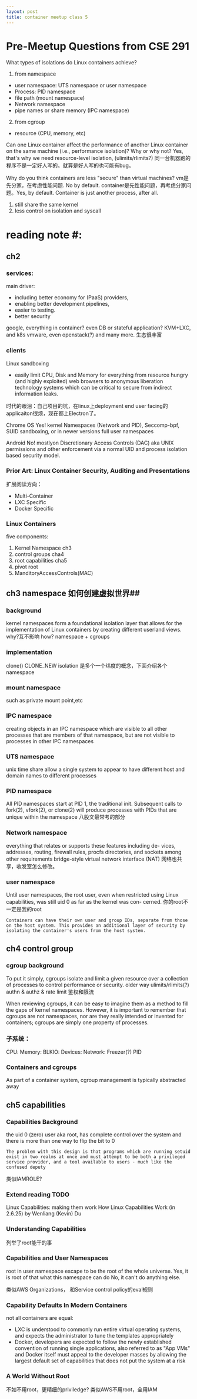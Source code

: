 ```yaml
---
layout: post
title: container meetup class 5
---
```


# Pre-Meetup Questions from CSE 291 #

What types of isolations do Linux containers achieve?
1. from namespace
* user namespace: UTS namespace or user namespace
* Process: PID namespace
* file path (mount namespace)
* Network namespace
* pipe names or share memory (IPC namespace)
2. from cgroup
* resource (CPU, memory, etc)

Can one Linux container affect the performance of another Linux container on the same machine (i.e., performance isolation)? Why or why not?
Yes, that's why we need resource-level isolation, (ulimits/rlimits?)
同一台机器跑的程序不是一定好人写的。就算是好人写的也可能有bug。

Why do you think containers are less "secure" than virtual machines?
vm是先分家，在考虑性能问题. No by default.
container是先性能问题，再考虑分家问题。Yes, by default.
Container is just another process, after all.
1. still share the same kernel
2. less control on isolation and syscall

# reading note #:

## ch2 ##

### services:
main driver:
* including better economy for (PaaS) providers,
* enabling better development pipelines,
* easier to testing.
* better security

google, everything in container? even DB or stateful application?
KVM+LXC, and k8s
vmware, even openstack(?)
and many more. 生态很丰富

### clients
Linux sandboxing
* easily limit CPU, Disk and Memory for everything from resource hungry (and highly exploited) web browsers to anonymous liberation technology systems which can be critical to secure from indirect information leaks.

时代的眼泪：自己项目的坑，在linux上deployment end user facing的applicaiton很烦，现在都上Electron了。

Chrome OS Yes!
kernel Namespaces (Network and PID), Seccomp-bpf, SUID sandboxing, or in newer versions full user namespaces

Android No!
mostlyon Discretionary Access Controls (DAC) aka UNIX permissions and other enforcement via a normal UID and process isolation based security model.


### Prior Art: Linux Container Security, Auditing and Presentations
扩展阅读方向：
* Multi-Container
* LXC Specific
* Docker Specific

### Linux Containers
five components:
1. Kernel Namespace ch3
2. control groups cha4
3. root capabilities cha5
4. pivot root
5. ManditoryAccessControls(MAC)


## ch3 namespace 如何创建虚拟世界##
### background
kernel namespaces form a foundational isolation layer that allows for the implementation of Linux containers by creating different userland views.
why?互不影响
how? namespace + cgroups

### implementation
clone() CLONE_NEW
isolation 是多个一个纬度的概念，下面介绍各个namespace

### mount namespace
such as private mount point,etc

### IPC namespace
creating objects in an IPC namespace which are visible to all other processes that are members of that namespace, but are not visible to processes in other IPC namespaces

### UTS namespace
unix time share allow a single system to appear to have different host and domain names to different processes

### PID namespace
All PID namespaces start at PID 1, the traditional init. Subsequent calls to fork(2), vfork(2), or clone(2) will produce processes with PIDs that are unique within the namespace
八股文最常考的部分

### Network namespace
everything that relates or supports these features including de- vices, addresses, routing, firewall rules, procfs directories, and sockets among other requirements
bridge-style virtual network interface (NAT)
网络也共享，收发室怎么修改。


### user namespace
Until user namespaces, the root user, even when restricted using Linux capabilities, was still uid 0 as far as the kernel was con- cerned.
你的root不一定是我的root

`Containers can have their own user and group IDs, separate from those on the host system. This provides an additional layer of security by isolating the container's users from the host system.`


## ch4 control group ##
### cgroup background
To put it simply, cgroups isolate and limit a given resource over a collection of processes to control performance or security.
older way ulimits/rlimits(?)
authn & authz & rate limit 鉴权和限流

When reviewing cgroups, it can be easy to imagine them as a method to fill the gaps of kernel namespaces. However, it is important to remember that cgroups are not namespaces, nor are they really intended or invented for containers; cgroups are simply one property of processes.

### 子系统：
CPU:
Memory:
BLKIO:
Devices:
Network:
Freezer(?)
PID

### Containers and cgroups
As part of a container system, cgroup management is typically abstracted away


## ch5 capabilities ##
### Capabilities Background
the uid 0 (zero) user aka root, has complete control over the system
and there is more than one way to flip the bit to 0

```The problem with this design is that programs which are running setuid exist in two realms at once and must attempt to be both a privileged service provider, and a tool available to users - much like the confused deputy```

类似IAMROLE?


### Extend reading TODO
Linux Capabilities: making them work
How Linux Capabilities Work (in 2.6.25) by Wenliang (Kevin) Du

### Understanding Capabilities
列举了root能干的事


### Capabilities and User Namespaces
root in user namespace escape to be the root of the whole universe.
Yes, it is root of that what this namespace can do
No, it can't do anything else.

类似AWS Organizations， 和Service control policy的eval规则

### Capability Defaults In Modern Containers
not all containers are equal:
* LXC is understood to commonly run entire virtual operating systems, and expects the administrator to tune the templates appropriately
* Docker, developers are expected to follow the newly established convention of running single applications, also referred to as "App VMs" and Docker itself must appeal to the developer masses by allowing the largest default set of capabilities that does not put the system at a risk

###  A World Without Root
不如不用root，更精细的priviledge? 类似AWS不用root，全用IAM














